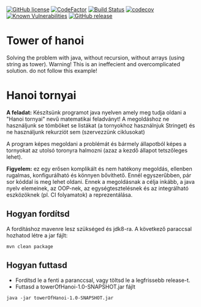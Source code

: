 [![GitHub license](https://img.shields.io/github/license/Pethical/TowerOfHanoi)](https://github.com/Pethical/TowerOfHanoi/blob/master/LICENSE)
[![CodeFactor](https://www.codefactor.io/repository/github/pethical/towerofhanoi/badge)](https://www.codefactor.io/repository/github/pethical/towerofhanoi)
[![Build Status](https://travis-ci.org/Pethical/TowerOfHanoi.svg?branch=master)](https://travis-ci.org/Pethical/TowerOfHanoi)
[![codecov](https://codecov.io/gh/Pethical/TowerOfHanoi/branch/master/graph/badge.svg)](https://codecov.io/gh/Pethical/TowerOfHanoi)
[![Known Vulnerabilities](https://snyk.io/test/github/Pethical/TowerOfHanoi/badge.svg?targetFile=pom.xml)](https://snyk.io/test/github/Pethical/TowerOfHanoi?targetFile=pom.xml)
[![GitHub release](https://img.shields.io/github/release/Pethical/TowerOfHanoi.svg)](https://github.com/Pethical/TowerOfHanoi/releases/)

# Tower of hanoi 
Solving the problem with java, without recursion, without arrays (using string as tower).
Warning! This is an ineffecient and overcomplicated solution. do not follow this example!


# Hanoi tornyai
**A feladat:**
Készítsünk programot java nyelven amely meg tudja oldani a "Hanoi tornyai" nevű matematikai feladványt! A megoldáshoz ne használjunk se tömböket se listákat (a tornyokhoz használnjuk Stringet) és ne használjunk rekurzíót sem (szervezzünk ciklusokat)

A program képes megoldani a problémát és bármely állapotból képes a tornyokat az utolsó toronyra halmozni (azaz a kezdő állapot tetszőleges lehet).

**Figyelem:** ez egy erősen komplikált és nem hatékony megoldás, ellenben rugalmas, konfigurálható és könnyen bővíthető.
Ennél egyszerűbben, pár sor kóddal is meg lehet oldani. Ennek a megoldásnak a célja inkább, a java nyelv elemeinek, az OOP-nek, az egységtesztelésnek és az integrálható eszközöknek (pl. CI folyamatok) a reprezentálása.

## Hogyan fordítsd
A fordításhoz mavenre lesz szükséged és jdk8-ra. A következő paraccsal hozhatod létre a jar fájlt:
```
mvn clean package
```
## Hogyan futtasd
* Fordítsd le a fenti a paranccsal, vagy töltsd le a legfrissebb release-t.
* Futtasd a towerOfHanoi-1.0-SNAPSHOT.jar fájlt
```
java -jar towerOfHanoi-1.0-SNAPSHOT.jar
```
